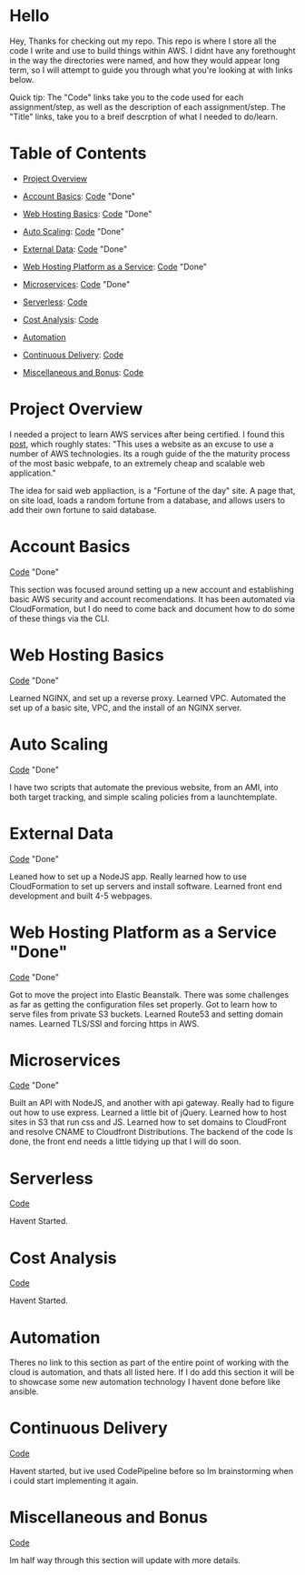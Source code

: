 # Hello
Hey,
Thanks for checking out my repo.
This repo is where I store all the code I write and use to build things within AWS.
I didnt have any forethought in the way the directories were named, and how they would appear long term, so I will attempt to guide you through what you're looking at with links below.

Quick tip: The "Code" links take you to the code used for each assignment/step, as well as the description of each assignment/step.
The "Title" links, take you to a breif descrption of what I needed to do/learn. 

# Table of Contents

* [Project Overview](#Project-Overview) 

* [Account Basics](#Account-Basics): [Code](https://github.com/Andrews-repo/AWS-Project/tree/master/Account%20Basics) "Done"

* [Web Hosting Basics](#Web-hosting-basics): [Code](https://github.com/Andrews-repo/AWS-Project/tree/master/Basic%20Web%20Host) "Done"

* [Auto Scaling](#auto-scaling): [Code](https://github.com/Andrews-repo/AWS-Project/tree/master/AutoScaling) "Done"

* [External Data](#External-Data): [Code](https://github.com/Andrews-repo/AWS-Project/tree/master/External%20Data) "Done"

* [Web Hosting Platform as a Service](#web-hosting-platform-as-a-service): [Code](https://github.com/Andrews-repo/AWS-Project/tree/master/Web%20Hosting%20-%20Platform%20as%20a%20Service) "Done"

* [Microservices](#Microservices): [Code](https://github.com/Andrews-repo/AWS-Project/tree/master/Microservices) "Done"

* [Serverless](#Serverless): [Code](https://github.com/Andrews-repo/AWS-Project/tree/master/Serverless)

* [Cost Analysis](#Cost-Analysis): [Code](https://github.com/Andrews-repo/AWS-Project/tree/master/Cost%20Analysis)

* [Automation](#Automation)

* [Continuous Delivery](#Continuous-Delivery): [Code](https://github.com/Andrews-repo/AWS-Project/tree/master/CICD)

* [Miscellaneous and Bonus](#Miscellaneous-and-Bonus): [Code](https://github.com/Andrews-repo/AWS-Project/tree/master/Miscellaneous%20and%20Bonus)

# Project Overview
I needed a project to learn AWS services after being certified. I found this [post](https://www.reddit.com/r/sysadmin/comments/8inzn5/so_you_want_to_learn_aws_aka_how_do_i_learn_to_be/), which roughly states:
"This uses a website as an excuse to use a number of AWS technologies. Its a rough guide of the the maturity process of the most basic webpafe, to an extremely cheap and scalable web application."

The idea for said web appliaction, is a "Fortune of the day" site. A page that, on site load, loads a random fortune from a database, and allows users to add their own fortune to said database.  

# Account Basics
[Code](https://github.com/Andrews-repo/AWS-Project/tree/master/Account%20Basics) "Done" 

This section was focused around setting up a new account and establishing basic AWS security and account recomendations. It has been automated via CloudFormation, but I do need to come back and document how to do some of these things via the CLI.

# Web Hosting Basics
[Code](https://github.com/Andrews-repo/AWS-Project/tree/master/Basic%20Web%20Host) "Done"   

Learned NGINX, and set up a reverse proxy. Learned VPC. Automated the set up of a basic site, VPC, and the install of an NGINX server. 

# Auto Scaling
[Code](https://github.com/Andrews-repo/AWS-Project/tree/master/AutoScaling) "Done"

I have two scripts that automate the previous website, from an AMI, into both target tracking, and simple scaling policies from a launchtemplate.

# External Data
[Code](https://github.com/Andrews-repo/AWS-Project/tree/master/External%20Data) "Done"

Leaned how to set up a NodeJS app. Really learned how to use CloudFormation to set up servers and install software. Learned front end development and built 4-5 webpages. 

# Web Hosting Platform as a Service "Done"
[Code](https://github.com/Andrews-repo/AWS-Project/tree/master/Web%20Hosting%20-%20Platform%20as%20a%20Service) "Done"

Got to move the project into Elastic Beanstalk. There was some challenges as far as getting the configuration files set properly. Got to learn how to serve files from private S3 buckets. Learned Route53 and setting domain names. Learned TLS/SSl and forcing https in AWS. 

# Microservices
[Code](https://github.com/Andrews-repo/AWS-Project/tree/master/Microservices) "Done"

Built an API with NodeJS, and another with api gateway. Really had to figure out how to use express. Learned a little bit of jQuery. Learned how to host sites in S3 that run css and JS. Learned how to set domains to CloudFront and resolve CNAME to Cloudfront Distributions. The backend of the code Is done, the front end needs a little tidying up that I will do soon. 

# Serverless
[Code](https://github.com/Andrews-repo/AWS-Project/tree/master/Serverless)

Havent Started. 

# Cost Analysis
[Code](https://github.com/Andrews-repo/AWS-Project/tree/master/Cost%20Analysis)

Havent Started. 

# Automation

Theres no link to this section as part of the entire point of working with the cloud is automation, and thats all listed here. If I do add this section it will be to showcase some new automation technology I havent done before like ansible. 

# Continuous Delivery
[Code](https://github.com/Andrews-repo/AWS-Project/tree/master/CICD)

Havent started, but ive used CodePipeline before so Im brainstorming when i could start implementing it again. 

# Miscellaneous and Bonus
[Code](https://github.com/Andrews-repo/AWS-Project/tree/master/Miscellaneous%20and%20Bonus)

Im half way through this section will update with more details. 


